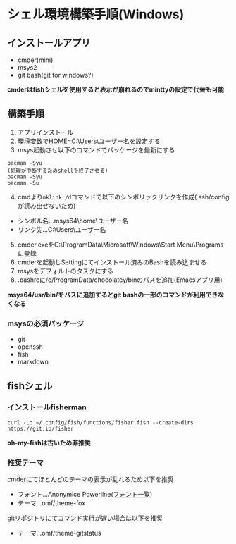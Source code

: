 # シェル環境構築手順(Windows)
## インストールアプリ

- cmder(mini)
- msys2
- git bash(git for windows?)

**cmderはfishシェルを使用すると表示が崩れるのでminttyの設定で代替も可能**

## 構築手順

1. アプリインストール
2. 環境変数でHOME=C:\Users\ユーザー名を設定する
3. msys起動させ以下のコマンドでパッケージを最新にする

  ```
  pacman -Syu
  (処理が中断するためshellを終了させる)
  pacman -Syu
  pacman -Su
  ```

4. cmdより```mklink /d```コマンドで以下のシンボリックリンクを作成(.ssh/configが読み出せないため)
  - シンボル名...msys64\home\ユーザー名
  - リンク先...C:\Users\ユーザー名
5. cmder.exeをC:\ProgramData\Microsoft\Windows\Start Menu\Programsに登録
6. cmderを起動しSettingにてインストール済みのBashを読み込ませる
7. msysをデフォルトのタスクにする
8. .bashrcに/c/ProgramData/chocolatey/binのパスを追加(Emacsアプリ用)

**msys64/usr/bin/をパスに追加するとgit bashの一部のコマンドが利用できなくなる**

### msysの必須パッケージ

- git
- openssh
- fish
- markdown

## fishシェル

### インストールfisherman

```
curl -Lo ~/.config/fish/functions/fisher.fish --create-dirs https://git.io/fisher
```

**oh-my-fishは古いため非推奨**

### 推奨テーマ

cmderにてほとんどのテーマの表示が乱れるため以下を推奨

- フォント...Anonymice Powerline([フォント一覧](https://github.com/powerline/fonts))
- テーマ...omf/theme-fox

gitリポジトリにてコマンド実行が遅い場合は以下を推奨

- テーマ...omf/theme-gitstatus
